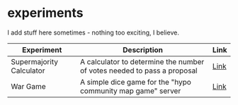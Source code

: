 # experiments

I add stuff here sometimes - nothing too exciting, I believe.

| Experiment | Description | Link |
| --- | --- | --- |
| Supermajority Calculator | A calculator to determine the number of votes needed to pass a proposal | [Link](/supermajority/) |
| War Game | A simple dice game for the "hypo community map game" server | [Link](/wargame/) |